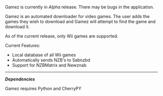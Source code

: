 Gamez is currently in *Alpha* release. There may be bugs in the application.

Gamez is an automated downloader for video games. The user adds the games they wish to download and Gamez will attempt to find the game and download it.

As of the current release, only Wii games are supported.

Current Features:
+ Local database of all Wii games
+ Automatically sends NZB's to Sabnzbd
+ Support for NZBMatrix and Newznab

<hr />

***Dependencies***

Gamez requires Python and CherryPY